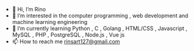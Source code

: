- 👋 Hi, I’m Rino
- 👀 I’m interested in the computer programming , web development and machine learning engineering 
- 🌱 I’m currently learning Python , C , Golang , HTML/CSS , Javascript , MySQL , PHP , PostgreSQL , Node.js , Vue js 
- 📫 How to reach me rinsart127@gmail.com

<!---
HairanRins/HairanRins is a ✨ special ✨ repository because its `README.md` (this file) appears on your GitHub profile.
You can click the Preview link to take a look at your changes.
--->
